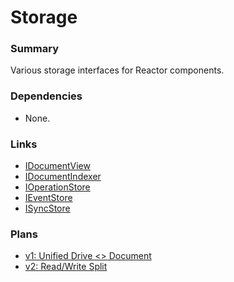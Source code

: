 # Storage

### Summary

Various storage interfaces for Reactor components.

### Dependencies

- None.

### Links

- [IDocumentView](IDocumentView.md)
- [IDocumentIndexer](IDocumentIndexer.md)
- [IOperationStore](IOperationStore.md)
- [IEventStore](IEventStore.md)
- [ISyncStore](ISyncStore.md)

### Plans

- [v1: Unified Drive <> Document](v1.md)
- [v2: Read/Write Split](v2.md)
